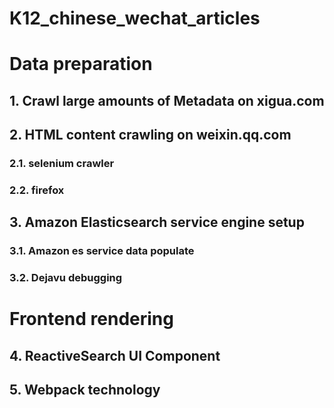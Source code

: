 # K12_chinese_wechat_articles

# Data preparation

## 1. Crawl large amounts of Metadata on xigua.com

## 2. HTML content crawling on weixin.qq.com

### 2.1. selenium crawler

### 2.2. firefox

## 3. Amazon Elasticsearch service engine setup

### 3.1. Amazon es service data populate

### 3.2. Dejavu debugging

# Frontend rendering

## 4. ReactiveSearch UI Component

## 5. Webpack technology
